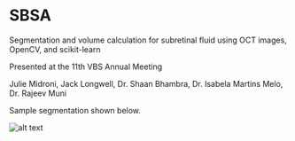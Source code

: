 # SBSA
Segmentation and volume calculation for subretinal fluid using OCT images, OpenCV, and scikit-learn

Presented at the 11th VBS Annual Meeting

Julie Midroni, Jack Longwell, Dr. Shaan Bhambra, Dr. Isabela Martins Melo, Dr. Rajeev Muni

Sample segmentation shown below. 


![alt text](https://github.com/jui434/SBSA/blob/main/movie.gif "raw and annotated scans")

